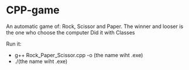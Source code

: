 # CPP-game

An automatic game of: Rock, Scissor and Paper.
The winner and looser is the one who choose the computer
Did it with Classes

Run it:

- g++ Rock_Paper_Scissor.cpp -o (the name wiht .exe)
- ./(the name wiht .exe)
